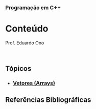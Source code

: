 ### Programação em C++

# Conteúdo

Prof. Eduardo Ono

<br>

## Tópicos

  * ### [Vetores (Arrays)](./arrays/README.md)


## Referências Bibliográficas

<br>
